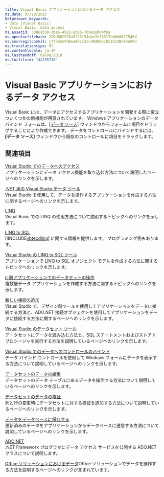 ```yaml
---
title: Visual Basic アプリケーションにおけるデータ アクセス
ms.date: 07/20/2015
helpviewer_keywords:
- data [Visual Basic]
- Visual Basic, data access
ms.assetid: 3086ab38-3be5-4b22-9385-7d0e16b04f6a
ms.openlocfilehash: 220d662576a5f23194dee7e23317bdbb0027546d
ms.sourcegitcommit: c7f3e2e9d6ead6cc3acd0d66b10a251d0c66e59d
ms.translationtype: MT
ms.contentlocale: ja-JP
ms.lasthandoff: 09/08/2018
ms.locfileid: "44185738"
---
```

# <a name="accessing-data-in-visual-basic-applications"></a>Visual Basic アプリケーションにおけるデータ アクセス
Visual Basic には、データにアクセスするアプリケーションを開発する際に役立ついくつかの新機能が用意されています。 Windows アプリケーションのデータ バインド フォームは、[[データ ソース]](/visualstudio/data-tools/add-new-data-sources) ウィンドウからフォームに項目をドラッグすることにより作成できます。 データをコントロールにバインドするには、**[データ ソース]** ウィンドウから既存のコントロールに項目をドラッグします。  
  
## <a name="related-sections"></a>関連項目  
 [Visual Studio でのデータへのアクセス](/visualstudio/data-tools/)  
 アプリケーションにデータ アクセス機能を取り込む方法について説明したページへのリンクを示します。

 [.NET 用の Visual Studio データ ツール](/visualstudio/data-tools/visual-studio-data-tools-for-dotnet)  
 Visual Studio を使用して、データを操作するアプリケーションを作成する方法に関するページへのリンクを示します。  
  
 [LINQ](../../visual-basic/programming-guide/language-features/linq/index.md)  
 Visual Basic での LINQ の使用方法について説明するトピックへのリンクを示します。  
  
 [LINQ to SQL](../../framework/data/adonet/sql/linq/index.md)  
 [!INCLUDE[vbtecdlinq](~/includes/vbtecdlinq-md.md)] に関する情報を提供します。 プログラミング例もあります。  
  
 [Visual Studio の LINQ to SQL ツール](/visualstudio/data-tools/linq-to-sql-tools-in-visual-studio2)  
 アプリケーションで [LINQ to SQL](../../framework/data/adonet/sql/linq/index.md) オブジェクト モデルを作成する方法に関するトピックへのリンクを示します。  
  
 [n 層アプリケーションでのデータセットの操作](/visualstudio/data-tools/work-with-datasets-in-n-tier-applications)  
 複数層データ アプリケーションを作成する方法に関するトピックへのリンクを示します。  
     
 [新しい接続の追加](/visualstudio/data-tools/add-new-connections)  
 Visual Studio で、デザイン時ツールを使用してアプリケーションをデータに接続する方法と、ADO.NET 接続オブジェクトを使用してアプリケーションをデータに接続する方法に関するページへのリンクを示します。  

 [Visual Studio のデータセット ツール](/visualstudio/data-tools/dataset-tools-in-visual-studio)  
 データセットにデータを読み込む方法と、SQL ステートメントおよびストアド プロシージャを実行する方法を説明しているページへのリンクを示します。  
  
 [Visual Studio でのデータへのコントロールのバインド](/visualstudio/data-tools/bind-controls-to-data-in-visual-studio)  
 データ バインド コントロールを使用して Windows フォームにデータを表示する方法について説明しているページへのリンクを示します。  
  
 [データセットのデータの編集](/visualstudio/data-tools/edit-data-in-datasets)  
 データセットのデータ テーブルにあるデータを操作する方法について説明しているページへのリンクを示します。  
  
 [データセットのデータの検証](/visualstudio/data-tools/validate-data-in-datasets)  
 列と行の変更時にデータセットに対する検証を追加する方法について説明しているページへのリンクを示します。  
  
 [データをデータベースに保存する](/visualstudio/data-tools/save-data-back-to-the-database)  
 更新済みのデータをアプリケーションからデータベースに送信する方法について説明しているページへのリンクを示します。  
  
 [ADO.NET](../../framework/data/adonet/index.md)  
 .NET Framework プログラマにデータ アクセス サービスを公開する ADO.NET クラスについて説明します。

 [Office ソリューションにおけるデータ](/visualstudio/vsto/data-in-office-solutions)Office ソリューションでデータを操作する方法を説明するページへのリンクが含まれています。
